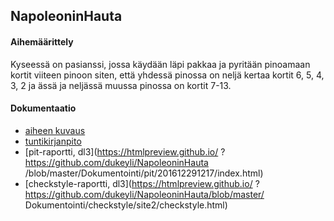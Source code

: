 ## NapoleoninHauta

#### Aihemäärittely

Kyseessä on pasianssi, jossa käydään läpi pakkaa ja pyritään pinoamaan 
kortit viiteen pinoon siten, että yhdessä pinossa on neljä kertaa 
kortit 6, 5, 4, 3, 2 ja ässä ja neljässä muussa pinossa on kortit 7-13.

#### Dokumentaatio

- [aiheen kuvaus](Dokumentointi/Aihemaarittely.md)
- [tuntikirjanpito](Dokumentointi/Tuntikirjanpito.md)
- [pit-raportti, dl3](https://htmlpreview.github.io/
?https://github.com/dukeyli/NapoleoninHauta
/blob/master/Dokumentointi/pit/201612291217/index.html)
- [checkstyle-raportti, dl3](https://htmlpreview.github.io/
?https://github.com/dukeyli/NapoleoninHauta/blob/master/
Dokumentointi/checkstyle/site2/checkstyle.html)
